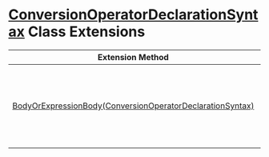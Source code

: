# [ConversionOperatorDeclarationSyntax](https://docs.microsoft.com/en-us/dotnet/api/microsoft.codeanalysis.csharp.syntax.conversionoperatordeclarationsyntax) Class Extensions

| Extension Method | Summary |
| ---------------- | ------- |
| [BodyOrExpressionBody(ConversionOperatorDeclarationSyntax)](../../../../../Roslynator/CSharp/SyntaxExtensions/BodyOrExpressionBody/README.md) | Returns conversion operator body or an expression body if the body is null\. |

